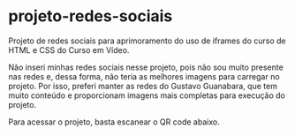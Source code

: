 # projeto-redes-sociais
 Projeto de redes sociais para aprimoramento do uso de iframes do curso de HTML e CSS do Curso em Vídeo.

 Não inseri minhas redes sociais nesse projeto, pois não sou muito presente nas redes e, dessa forma, não teria as melhores imagens para carregar no projeto.
 Por isso, preferi manter as redes do Gustavo Guanabara, que tem muito conteúdo e proporcionam imagens mais completas para execução do projeto.

Para acessar o projeto, basta escanear o QR code abaixo.


